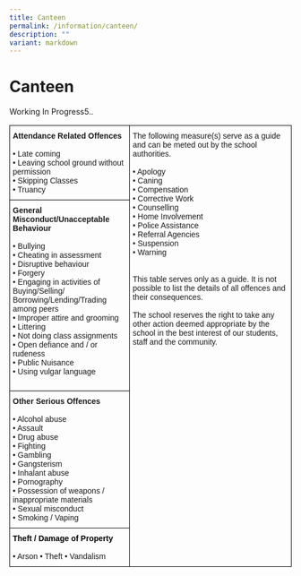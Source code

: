 ```yaml
---
title: Canteen
permalink: /information/canteen/
description: ""
variant: markdown
---
```

<h1><strong>Canteen</strong></h1>
Working In Progress5..

<table class="tg" style="border-collapse:collapse;border-spacing:0"><thead>
<tr><td style="border-color:black;border-style:solid;border-width:1px;font-family:Arial, sans-serif;font-size:14px;overflow:hidden;padding:10px 5px;text-align:left;vertical-align:top;word-break:normal"><span style="font-weight:bold">Attendance Related Offences</span><br>   <br>• Late coming <br>• Leaving school ground without permission   <br>• Skipping Classes   <br>• Truancy   <br>    </td>
<td rowspan="4" style="border-color:black;border-style:solid;border-width:1px;font-family:Arial, sans-serif;font-size:14px;overflow:hidden;padding:10px 5px;text-align:left;vertical-align:top;word-break:normal"> The following measure(s) serve as a guide and can be meted out by the school authorities.                                   <br>   <br>• Apology   <br>• Caning   <br>• Compensation   <br>• Corrective Work   <br>• Counselling   <br>• Home Involvement   <br>• Police Assistance   <br>• Referral Agencies   <br>• Suspension   <br>• Warning<br>   <br>    <br>This table serves only as a guide. It is not possible to list the details of all offences and their consequences.<br> <br>The school reserves the right to take any other action deemed appropriate by the school in the best interest of our students, staff and the community.<br>   <br>    </td></tr>
<tr><td style="border-color:black;border-style:solid;border-width:1px;font-family:Arial, sans-serif;font-size:14px;overflow:hidden;padding:10px 5px;text-align:left;vertical-align:top;word-break:normal"><span style="font-weight:bold">General Misconduct/Unacceptable Behaviour</span><br>   <br>• Bullying   <br>• Cheating in assessment   <br>• Disruptive behaviour   <br>• Forgery   <br>• Engaging in activities of Buying/Selling/   <br>  Borrowing/Lending/Trading among peers <br>• Improper attire and grooming   <br>• Littering   <br>• Not doing class assignments   <br>• Open defiance and / or rudeness    <br>• Public Nuisance   <br>• Using vulgar language<br>   <br>    </td></tr>
<tr><td style="border-color:black;border-style:solid;border-width:1px;font-family:Arial, sans-serif;font-size:14px;overflow:hidden;padding:10px 5px;text-align:left;vertical-align:top;word-break:normal"><span style="font-weight:bold">Other Serious Offences</span><br>   <br>• Alcohol abuse   <br>• Assault   <br>• Drug abuse   <br>• Fighting   <br>• Gambling   <br>• Gangsterism   <br>• Inhalant abuse   <br>• Pornography   <br>• Possession of weapons / inappropriate materials   <br>• Sexual misconduct   <br>• Smoking / Vaping<br>       </td></tr><tr><td style="border-color:black;border-style:solid;border-width:1px;font-family:Arial, sans-serif;font-size:14px;overflow:hidden;padding:10px 5px;text-align:left;vertical-align:top;word-break:normal"> <span style="font-weight:bold;color:black">Theft / Damage of Property</span><br>   <br>• Arson  • Theft    • Vandalism<br>       </td></tr></thead></table>